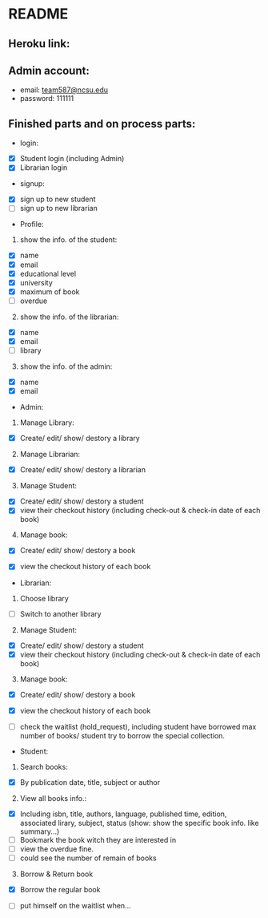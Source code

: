 # README

## Heroku link:

## Admin account:
  * email: team587@ncsu.edu
  * password: 111111
  
## Finished parts and on process parts:

* login:
- [x] Student login (including Admin)
- [x] Librarian login

* signup:
- [x] sign up to new student
- [ ] sign up to new librarian

* Profile:
1. show the info. of the student: 
- [x] name
- [x] email
- [x] educational level
- [x] university
- [x] maximum of book
- [ ] overdue

2. show the info. of the librarian:
- [x] name
- [x] email
- [ ] library

3. show the info. of the admin:
- [x] name
- [x] email

* Admin:
1. Manage Library: 
- [x] Create/ edit/ show/ destory a library 

2. Manage Librarian: 
- [x] Create/ edit/ show/ destory a librarian

3. Manage Student: 
- [x] Create/ edit/ show/ destory a student
- [x] view their checkout history (including check-out & check-in date of each book)

4. Manage book: 
- [x] Create/ edit/ show/ destory a book
- [x] view the checkout history of each book


* Librarian:
1. Choose library
- [ ] Switch to another library

2. Manage Student: 
- [x] Create/ edit/ show/ destory a student
- [x] view their checkout history (including check-out & check-in date of each book)

3. Manage book: 
- [x] Create/ edit/ show/ destory a book
- [x] view the checkout history of each book
- [ ] check the waitlist (hold_request), including student have borrowed max number of books/ student try to borrow the special collection.


* Student:
1. Search books: 
- [x] By publication date, title, subject or author 
    
2. View all books info.: 
- [x] Including isbn, title, authors, language, published time, edition, associated lirary, subject, status (show: show the specific book info. like summary...)
- [ ] Bookmark the book witch they are interested in
- [ ] view the overdue fine.
- [ ] could see the number of remain of books

3. Borrow & Return book
- [x] Borrow the regular book
- [ ] put himself on the waitlist when...


    
    
      
